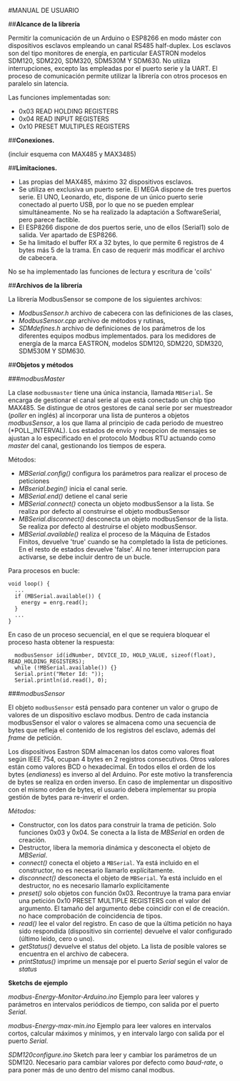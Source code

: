 #MANUAL DE USUARIO

##**Alcance de la librería**

Permitir la comunicación de un Arduino o ESP8266 en modo máster con dispositivos esclavos empleando un canal RS485 half-duplex.
Los esclavos son del tipo monitores de energía, en particular EASTRON modelos SDM120, SDM220, SDM320, SDM530M Y SDM630.
No utiliza interrupciones, excepto las empleadas por el puerto serie y la UART. El proceso de comunicación permite utilizar la librería
con otros procesos en paralelo sin latencia.

Las funciones implementadas son:
 - 0x03 READ HOLDING REGISTERS
 - 0x04 READ INPUT REGISTERS
 - 0x10 PRESET MULTIPLES REGISTERS

##**Conexiones.**

(incluir esquema con MAX485 y MAX3485)

##**Limitaciones.**
- Las propias del MAX485, máximo 32 dispositivos esclavos.
- Se utiliza en exclusiva un puerto serie. El MEGA dispone de tres puertos serie. 
El UNO, Leonardo, etc, dispone de un único puerto serie conectado al puerto USB, por lo que no se pueden emplear simultáneamente. 
No se ha realizado la adaptación a SoftwareSerial, pero parece factible. 
- El ESP8266 dispone de dos puertos serie, uno de ellos (Serial1) solo de salida. Ver apartado de ESP8266.
- Se ha limitado el buffer RX a 32 bytes, lo que permite 6 registros de 4 bytes más 5 de la trama. En caso de requerir más modificar el archivo de cabecera.

No se ha implementado las funciones de lectura y escritura de 'coils'

##**Archivos de la librería**

La librería ModbusSensor se compone de los siguientes archivos:
- *ModbusSensor.h* archivo de cabecera con las definiciones de las clases,
- *ModbusSensor.cpp* archivo de métodos y rutinas,
- *SDMdefines.h* archivo de definiciones de los parámetros de los diferentes equipos modbus implementados. para los medidores de energía de la marca EASTRON, modelos SDM120, SDM220, SDM320, SDM530M Y SDM630.

##**Objetos y métodos**

###*modbusMaster*

La clase ``modbusmaster`` tiene una única instancia, llamada ``MBSerial``. Se encarga de gestionar el canal serie al que está conectado un chip tipo MAX485.
Se distingue de otros gestores de canal serie por ser muestreador (*poller* en inglés) al incorporar una lista de punteros a objetos *modbusSensor*, 
a los que llama al principio de cada periodo de muestreo (*POLL_INTERVAL). Los estados de envío  y recepcion de mensajes se ajustan a lo especificado en el protocolo Modbus RTU actuando como *master* del canal, 
gestionando los tiempos de espera.

Métodos:

* *MBSerial.config()* configura los parámetros para realizar el proceso de peticiones
* *MBserial.begin()* inicia el canal serie.
* *MBSerial.end()* detiene el canal serie
* *MBSerial.connect()* conecta un objeto modbusSensor a la lista. Se realiza por defecto al construirse el objeto modbusSensor
* *MBSerial.disconnect()* desconecta un objeto modbusSensor de la lista. Se realiza por defecto al destruirse el objeto modbusSensor.
* *MBSerial.available()* realiza el proceso de la Máquina de Estados Finitos, devuelve 'true' cuando se ha completado la lista de peticiones.
En el resto de estados devuelve 'false'. Al no tener interrupcion para activarse, se debe incluir dentro de un bucle.

Para procesos en bucle:
```
void loop() {
  ...
  if (MBSerial.available()) {
    energy = enrg.read();
  }
  ...
}
```
En caso de un proceso secuencial, en el que se requiera bloquear el proceso hasta obtener la respuesta:
```
  modbusSensor id(idNumber, DEVICE_ID, HOLD_VALUE, sizeof(float), READ_HOLDING_REGISTERS);
  while (!MBSerial.available()) {}
  Serial.print("Meter Id: ")); 
  Serial.println(id.read(), 0);
```

###*modbusSensor*

El objeto ``modbusSensor`` está pensado para contener un valor o grupo de valores de un dispositivo esclavo modbus. 
Dentro de cada instancia modbusSensor el valor o valores se almacena como una secuencia de bytes que refleja el contenido de los registros del esclavo, además del *frame* de petición.

Los dispositivos Eastron SDM almacenan los datos como valores float según IEEE 754, ocupan 4 bytes en 2 registros consecutivos. 
Otros valores están como valores BCD o hexadecimal. En todos ellos el orden de los bytes (*endianess*) es inverso al del Arduino. 
Por este motivo la transferencia de bytes se realiza en orden inverso. En caso de implementar un dispositivo con el mismo orden de bytes,
el usuario debera implementar su propia gestión de bytes para re-inverir el orden.

*Métodos:*

- Constructor, con los datos para construir la trama de petición. Solo funciones 0x03 y 0x04. Se conecta a la lista de *MBSerial* en orden de creación.
- Destructor, libera la memoria dinámica y desconecta el objeto de *MBSerial*.
- *connect()* conecta el objeto a ``MBSerial``. Ya está incluido en el constructor, no es necesario llamarlo explícitamente.
- *disconnect()* desconecta el objeto de ``MBSerial``. Ya está incluido en el destructor, no es necesario llamarlo explícitamente
- *preset()* solo objetos con función 0x03. Recontruye la trama para enviar una petición 0x10 PRESET MULTIPLE REGISTERS con el valor del argumento. 
El tamaño del argumento debe coincidir con el de creación. no hace comprobación de coincidencia de tipos.
- *read()* lee el valor del registro. En caso de que la última petición no haya sido respondida (dispositivo sin corriente) devuelve el valor configurado (último leido, cero o uno). 
- *getStatus()* devuelve el status del objeto. La lista de posible valores se encuentra en el archivo de cabecera.
- *printStatus()* imprime un mensaje por el puerto *Serial* según el valor de *status*

**Sketchs de ejemplo**

*modbus-Energy-Monitor-Arduino.ino* Ejemplo para leer valores y parámetros en intervalos periódicos de tiempo, con salida por el puerto *Serial*.

*modbus-Energy-max-min.ino* Ejemplo para leer valores en intervalos cortos, calcular máximos y mínimos, y en intervalo largo con salida por el puerto *Serial*.

*SDM120configure.ino* Sketch para leer y cambiar los parámetros de un SDM120. Necesario para cambiar valores por defecto como *baud-rate*, o para poner más de uno dentro del mismo canal modbus.
